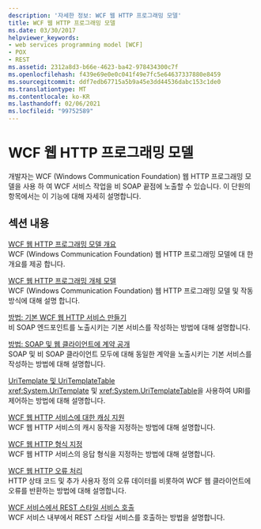 ```yaml
---
description: '자세한 정보: WCF 웹 HTTP 프로그래밍 모델'
title: WCF 웹 HTTP 프로그래밍 모델
ms.date: 03/30/2017
helpviewer_keywords:
- web services programming model [WCF]
- POX
- REST
ms.assetid: 2312a8d3-b66e-4623-ba42-978434300c7f
ms.openlocfilehash: f439e69e0e0c041f49e7fc5e64637337880e8459
ms.sourcegitcommit: ddf7edb67715a5b9a45e3dd44536dabc153c1de0
ms.translationtype: MT
ms.contentlocale: ko-KR
ms.lasthandoff: 02/06/2021
ms.locfileid: "99752589"
---
```

# <a name="wcf-web-http-programming-model"></a>WCF 웹 HTTP 프로그래밍 모델

개발자는 WCF (Windows Communication Foundation) 웹 HTTP 프로그래밍 모델을 사용 하 여 WCF 서비스 작업을 비 SOAP 끝점에 노출할 수 있습니다. 이 단원의 항목에서는 이 기능에 대해 자세히 설명합니다.  
  
## <a name="in-this-section"></a>섹션 내용  

 [WCF 웹 HTTP 프로그래밍 모델 개요](wcf-web-http-programming-model-overview.md)  
 WCF (Windows Communication Foundation) 웹 HTTP 프로그래밍 모델에 대 한 개요를 제공 합니다.  
  
 [WCF 웹 HTTP 프로그래밍 개체 모델](wcf-web-http-programming-object-model.md)  
 WCF (Windows Communication Foundation) 웹 HTTP 프로그래밍 모델 및 작동 방식에 대해 설명 합니다.  
  
 [방법: 기본 WCF 웹 HTTP 서비스 만들기](how-to-create-a-basic-wcf-web-http-service.md)  
 비 SOAP 엔드포인트를 노출시키는 기본 서비스를 작성하는 방법에 대해 설명합니다.  
  
 [방법: SOAP 및 웹 클라이언트에 계약 공개](how-to-expose-a-contract-to-soap-and-web-clients.md)  
 SOAP 및 비 SOAP 클라이언트 모두에 대해 동일한 계약을 노출시키는 기본 서비스를 작성하는 방법에 대해 설명합니다.  
  
 [UriTemplate 및 UriTemplateTable](uritemplate-and-uritemplatetable.md)  
 <xref:System.UriTemplate> 및 <xref:System.UriTemplateTable>을 사용하여 URI를 제어하는 방법에 대해 설명합니다.  
  
 [WCF 웹 HTTP 서비스에 대한 캐싱 지원](caching-support-for-wcf-web-http-services.md)  
 WCF 웹 HTTP 서비스의 캐시 동작을 지정하는 방법에 대해 설명합니다.  
  
 [WCF 웹 HTTP 형식 지정](wcf-web-http-formatting.md)  
 WCF 웹 HTTP 서비스의 응답 형식을 지정하는 방법에 대해 설명합니다.  
  
 [WCF 웹 HTTP 오류 처리](wcf-web-http-error-handling.md)  
 HTTP 상태 코드 및 추가 사용자 정의 오류 데이터를 비롯하여 WCF 웹 클라이언트에 오류를 반환하는 방법에 대해 설명합니다.  
  
 [WCF 서비스에서 REST 스타일 서비스 호출](calling-a-rest-style-service-from-a-wcf-service.md)  
 WCF 서비스 내부에서 REST 스타일 서비스를 호출하는 방법을 설명합니다.

